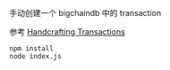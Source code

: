 手动创建一个 bigchaindb 中的 transaction

参考 [Handcrafting Transactions](https://docs.bigchaindb.com/projects/py-driver/en/latest/handcraft.html)

```
npm install
node index.js
```
